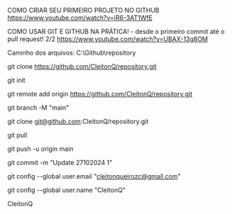COMO CRIAR SEU PRIMEIRO PROJETO NO GITHUB https://www.youtube.com/watch?v=iR6-3AT1WfE

COMO USAR GIT E GITHUB NA PRÁTICA! - desde o primeiro commit até o pull request! 2/2 https://www.youtube.com/watch?v=UBAX-13g8OM

Caminho dos arquivos: C:\Github\repository

git clone https://github.com/CleitonQ/repository.git

git init
 
git remote add origin https://github.com/CleitonQ/repository.git

git branch -M "main"

git clone git@github.com:CleitonQ/repository.git

git pull

git push -u origin main

git commit -m "Update 27102024 1"

git config --global user.email "cleitonqueirozc@gmail.com"

git config --global user.name "CleitonQ"

CleitonQ

